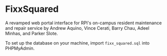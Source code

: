 # FixxSquared

A revamped  web portal interface for RPI's on-campus resident maintenance and repair service by Andrew Aquino, Vince Cerati, Barry Chau, Adeel Minhas, and Parker Slote.

To set up the database on your machine, import `fixx_squared.sql` into PHPMyAdmin.
